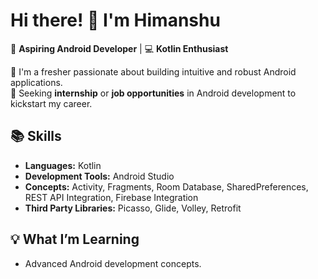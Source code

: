 # Hi there! 👋 I'm Himanshu  

🎯 **Aspiring Android Developer** | 💻 **Kotlin Enthusiast**  

🌱 I'm a fresher passionate about building intuitive and robust Android applications.  
👀 Seeking **internship** or **job opportunities** in Android development to kickstart my career.  

## 📚 Skills  
- **Languages:** Kotlin  
- **Development Tools:** Android Studio  
- **Concepts:** Activity, Fragments, Room Database, SharedPreferences, REST API Integration, Firebase Integration  
- **Third Party Libraries:** Picasso, Glide, Volley, Retrofit   

## 💡 What I’m Learning  
- Advanced Android development concepts.   



<!---
Himanshu-R-Shrivastava/Himanshu-R-Shrivastava is a ✨ special ✨ repository because its `README.md` (this file) appears on your GitHub profile.
You can click the Preview link to take a look at your changes.
--->
